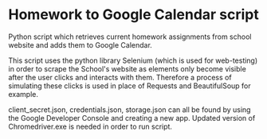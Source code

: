 # Homework to Google Calendar script

Python script which retrieves current homework assignments from school website and adds them to Google Calendar.

This script uses the python library Selenium (which is used for web-testing) in order to scrape the School's website as elements only become visible after the user clicks and interacts with them. Therefore a process of simulating these clicks is used in place of Requests and BeautifulSoup for example.

client_secret.json, credentials.json, storage.json can all be found by using the Google Developer Console and creating a new app.
Updated version of Chromedriver.exe is needed in order to run script.
